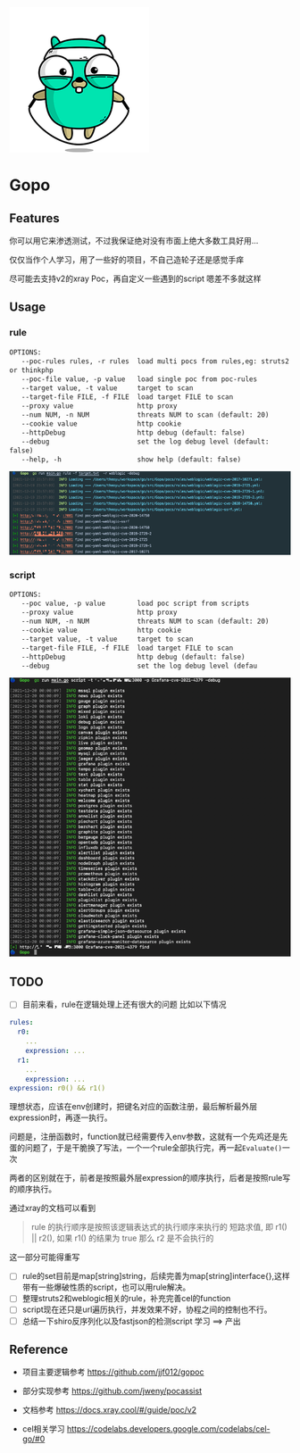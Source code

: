 ![img_1.png](img/img_1.png)

# Gopo

## Features

你可以用它来渗透测试，不过我保证绝对没有市面上绝大多数工具好用...

仅仅当作个人学习，用了一些好的项目，不自己造轮子还是感觉手痒

尽可能去支持v2的xray Poc，再自定义一些遇到的script 嗯差不多就这样

## Usage

### rule

```
OPTIONS:
   --poc-rules rules, -r rules  load multi pocs from rules,eg: struts2 or thinkphp
   --poc-file value, -p value   load single poc from poc-rules
   --target value, -t value     target to scan
   --target-file FILE, -f FILE  load target FILE to scan
   --proxy value                http proxy
   --num NUM, -n NUM            threats NUM to scan (default: 20)
   --cookie value               http cookie
   --httpDebug                  http debug (default: false)
   --debug                      set the log debug level (default: false)
   --help, -h                   show help (default: false)
```

![img.png](img/img.png)

### script
```
OPTIONS:
   --poc value, -p value        load poc script from scripts
   --proxy value                http proxy
   --num NUM, -n NUM            threats NUM to scan (default: 20)
   --cookie value               http cookie
   --target value, -t value     target to scan
   --target-file FILE, -f FILE  load target FILE to scan
   --httpDebug                  http debug (default: false)
   --debug                      set the log debug level (defau
```

![img.png](img/img_2.png)

## TODO
- [ ] 目前来看，rule在逻辑处理上还有很大的问题 比如以下情况

```yaml
rules:
  r0:
    ...
    expression: ...
  r1:
    ...
    expression: ...
expression: r0() && r1()
```
理想状态，应该在env创建时，把键名对应的函数注册，最后解析最外层expression时，再逐一执行。

问题是，注册函数时，function就已经需要传入env参数，这就有一个先鸡还是先蛋的问题了，于是干脆换了写法，一个一个rule全部执行完，再一起`Evaluate()`一次

两者的区别就在于，前者是按照最外层expression的顺序执行，后者是按照rule写的顺序执行。

通过xray的文档可以看到

>rule 的执行顺序是按照该逻辑表达式的执行顺序来执行的
>短路求值, 即 r1() || r2(), 如果 r1() 的结果为 true 那么 r2 是不会执行的

这一部分可能得重写

- [ ] rule的set目前是map[string]string，后续完善为map[string]interface{},这样带有一些爆破性质的script，也可以用rule解决。
- [ ] 整理struts2和weblogic相关的rule，补充完善cel的function
- [ ] script现在还只是url遍历执行，并发效果不好，协程之间的控制也不行。
- [ ] 总结一下shiro反序列化以及fastjson的检测script 学习 ==> 产出

## Reference

- 项目主要逻辑参考 https://github.com/jjf012/gopoc 

- 部分实现参考 https://github.com/jweny/pocassist 
- 文档参考 https://docs.xray.cool/#/guide/poc/v2
- cel相关学习 https://codelabs.developers.google.com/codelabs/cel-go/#0
